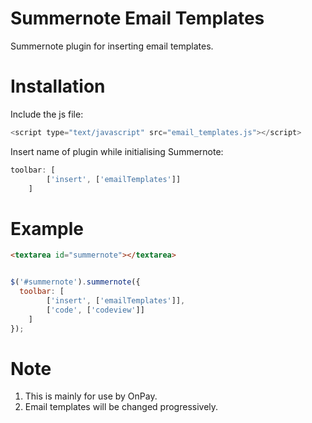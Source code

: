# Summernote Email Templates
Summernote plugin for inserting email templates.

# Installation
Include the js file:

```javascript
<script type="text/javascript" src="email_templates.js"></script>
```

Insert name of plugin while initialising Summernote:
```javascript
toolbar: [
		['insert', ['emailTemplates']]
	]
```

# Example
```html
<textarea id="summernote"></textarea>
```

```javascript

$('#summernote').summernote({
  toolbar: [
		['insert', ['emailTemplates']],
		['code', ['codeview']]
	]
});
```

# Note
1. This is mainly for use by OnPay.
2. Email templates will be changed progressively.
